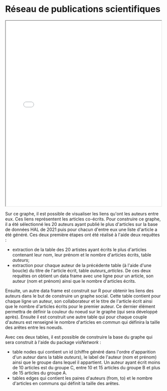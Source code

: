 # Réseau de publications scientifiques

<iframe src="graph.html" class="is-fullwidth" height="600px" width="100%" title="Graphe social du top 20 des auteurs"></iframe>

Sur ce graphe, il est possible de visualiser les liens qu'ont les auteurs entre eux. Ces liens représentent les articles co-écrits. 
Pour construire ce graphe, il a été sélectionné les 20 auteurs ayant publié le plus d'articles sur la base de données HAL de 2021 puis pour chacun d'entre eux une liste d'article a été généré. Ces deux première étapes ont été réalisé à l'aide deux requêtes :
- extraction de la table des 20 artistes ayant écrits le plus d'articles contenant leur nom, leur prénom et le nombre d'articles écrits, table *auteurs*;
- extraction pour chaque auteur de la précédente table (à l'aide d'une boucle) du titre de l'article écrit, table *auteurs_articles*. 
De ces deux requêtes on obtient un data frame avec une ligne pour un article, son auteur (nom et prénom) ainsi que le nombre d'articles écrits. 

Ensuite, un autre data frame est construit sur R pour obtenir les liens des auteurs dans le but de construire un graphe social. Cette table contient pour chaque ligne un auteur, son collaborateur et le titre de l'article écrit ainsi que le nombre d'articles écrits pour le premier auteur. Ce dernier élément permettra de définir la couleur du noeud sur le graphe (qui sera développé après). Ensuite il est construit une autre table qui pour chaque couple d'auteurs est renseigné le nombre d'articles en commun qui définira la taille des arêtes entre les noeuds. 

Avec ces deux tables, il est possible de construire la base du graphe qui sera construit à l'aide du package *visNetwork* :
- table nodes qui contient un id (chiffre généré dans l'ordre d'apparition d'un auteur dans la table *auteurs*), le label de l'auteur (nom et prénom) ainsi que le groupe dans lequel il appartient. Un auteur ayant écrit moins de 10 articles est du groupe C, entre 10 et 15 articles du groupe B et plus de 15 articles du groupe A. 
- tables edges qui contient les paires d'auteurs (from, to) et le nombre d'articles en communs qui définit la taille des arêtes. 
